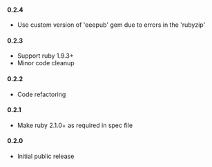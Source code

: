 #### 0.2.4

- Use custom version of 'eeepub' gem due to errors in the 'rubyzip'

#### 0.2.3

- Support ruby 1.9.3+
- Minor code cleanup

#### 0.2.2

- Code refactoring

#### 0.2.1

- Make ruby 2.1.0+ as required in spec file

#### 0.2.0

- Initial public release
